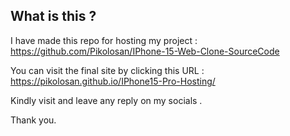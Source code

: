 ## What is this ?
I have made this repo for hosting my project : https://github.com/Pikolosan/IPhone-15-Web-Clone-SourceCode

You can visit the final site by clicking this URL : https://pikolosan.github.io/IPhone15-Pro-Hosting/

Kindly visit and leave any reply on my socials .

Thank you. 
